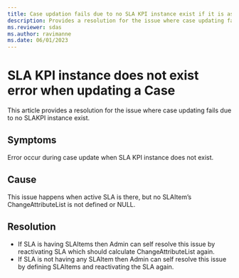 ```yaml
---
title: Case updation fails due to no SLA KPI instance exist if it is associated with active SLA.
description: Provides a resolution for the issue where case updating fails due to no SLA KPI instance exist.
ms.reviewer: sdas
ms.author: ravimanne
ms.date: 06/01/2023
---
```

# SLA KPI instance does not exist error when updating a Case

This article provides a resolution for the issue where case updating fails due to no SLAKPI instance exist.

## Symptoms

Error occur during case update when SLA KPI instance does not exist.

## Cause

This issue happens when active SLA is there, but no SLAItem’s ChangeAttributeList is not defined or NULL.

## Resolution

- If SLA is having SLAItems then Admin can self resolve this issue by reactivating SLA which should calculate ChangeAttributeList again.
- If SLA is not having any SLAItem then Admin can self resolve this issue by defining SLAItems and reactivating the SLA again.
